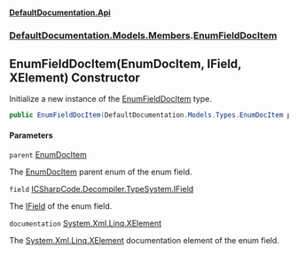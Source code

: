 #### [DefaultDocumentation.Api](index.md 'index')
### [DefaultDocumentation.Models.Members](index.md#DefaultDocumentation.Models.Members 'DefaultDocumentation.Models.Members').[EnumFieldDocItem](EnumFieldDocItem.md 'DefaultDocumentation.Models.Members.EnumFieldDocItem')

## EnumFieldDocItem(EnumDocItem, IField, XElement) Constructor

Initialize a new instance of the [EnumFieldDocItem](EnumFieldDocItem.md 'DefaultDocumentation.Models.Members.EnumFieldDocItem') type.

```csharp
public EnumFieldDocItem(DefaultDocumentation.Models.Types.EnumDocItem parent, IField field, System.Xml.Linq.XElement? documentation);
```
#### Parameters

<a name='DefaultDocumentation.Models.Members.EnumFieldDocItem.EnumFieldDocItem(DefaultDocumentation.Models.Types.EnumDocItem,IField,System.Xml.Linq.XElement).parent'></a>

`parent` [EnumDocItem](EnumDocItem.md 'DefaultDocumentation.Models.Types.EnumDocItem')

The [EnumDocItem](EnumDocItem.md 'DefaultDocumentation.Models.Types.EnumDocItem') parent enum of the enum field.

<a name='DefaultDocumentation.Models.Members.EnumFieldDocItem.EnumFieldDocItem(DefaultDocumentation.Models.Types.EnumDocItem,IField,System.Xml.Linq.XElement).field'></a>

`field` [ICSharpCode.Decompiler.TypeSystem.IField](https://docs.microsoft.com/en-us/dotnet/api/ICSharpCode.Decompiler.TypeSystem.IField 'ICSharpCode.Decompiler.TypeSystem.IField')

The [IField](https://github.com/icsharpcode/ILSpy 'ICSharpCode.Decompiler.TypeSystem.IField') of the enum field.

<a name='DefaultDocumentation.Models.Members.EnumFieldDocItem.EnumFieldDocItem(DefaultDocumentation.Models.Types.EnumDocItem,IField,System.Xml.Linq.XElement).documentation'></a>

`documentation` [System.Xml.Linq.XElement](https://docs.microsoft.com/en-us/dotnet/api/System.Xml.Linq.XElement 'System.Xml.Linq.XElement')

The [System.Xml.Linq.XElement](https://docs.microsoft.com/en-us/dotnet/api/System.Xml.Linq.XElement 'System.Xml.Linq.XElement') documentation element of the enum field.